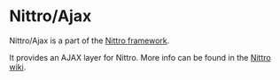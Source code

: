 Nittro/Ajax
===========

Nittro/Ajax is a part of the [Nittro framework](https://github.com/nittro/nittro).

It provides an AJAX layer for Nittro. More info can be found in the [Nittro wiki](https://github.com/nittro/nittro/wiki).

